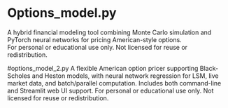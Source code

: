 # Options_model.py

A hybrid financial modeling tool combining Monte Carlo simulation and PyTorch neural networks for pricing American-style options.  
For personal or educational use only. Not licensed for reuse or redistribution.

#options_model_2.py
A flexible American option pricer supporting Black-Scholes and Heston models,
with neural network regression for LSM, live market data, and batch/parallel computation.
Includes both command-line and Streamlit web UI support.
For personal or educational use only. Not licensed for reuse or redistribution.
